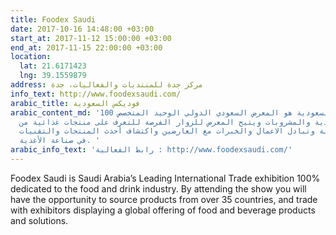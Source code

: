 ```yaml
---
title: Foodex Saudi
date: 2017-10-16 14:48:00 +03:00
start_at: 2017-11-12 15:00:00 +03:00
end_at: 2017-11-15 22:00:00 +03:00
location:
  lat: 21.6171423
  lng: 39.1559879
address: مركز جدة للمنتديات والفعاليات، جدة
info_text: http://www.foodexsaudi.com/
arabic_title: فوديكس السعودية
arabic_content_md: 'معرض فوديكس السعودية هو المعرض السعودي الدولي الوحيد المتخصص 100%
  في قطاع الأغذية والمشروبات ويتيح المعرض للزوار الفرصة للتعرف على منتجات غذائية من
  أكثر من 30 دولة وتبادل الاعمال والخبرات مع العارضين واكتشاف أحدث المنتجات والتقنيات
  في صناعة الأغذية. '
arabic_info_text: 'رابط الفعالية : http://www.foodexsaudi.com/'
---
```


Foodex Saudi is Saudi Arabia’s Leading International Trade exhibition 100% dedicated to the food and drink industry. By attending the show you will have the opportunity to source products from over 35 countries, and trade with exhibitors displaying a global offering of food and beverage products and solutions.